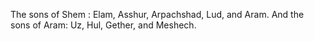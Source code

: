 The sons of Shem : Elam, Asshur, Arpachshad, Lud, and Aram. And the sons of Aram: Uz, Hul, Gether, and Meshech.
